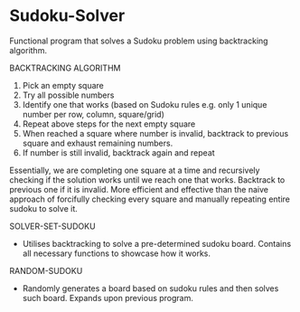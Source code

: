 # Sudoku-Solver
Functional program that solves a Sudoku problem using backtracking algorithm.

BACKTRACKING ALGORITHM

1. Pick an empty square
2. Try all possible numbers
3. Identify one that works (based on Sudoku rules e.g. only 1 unique number per row, column, square/grid)
4. Repeat above steps for the next empty square
5. When reached a square where number is invalid, backtrack to previous square and exhaust remaining numbers.
6. If number is still invalid, backtrack again and repeat

Essentially, we are completing one square at a time and recursively checking if the solution works until we reach one that works. Backtrack to previous one if it is invalid. More efficient and effective than the naive approach of forcifully checking every square and manually repeating entire sudoku to solve it.

SOLVER-SET-SUDOKU
 - Utilises backtracking to solve a pre-determined sudoku board. Contains all necessary functions to showcase how it works.

 RANDOM-SUDOKU
 - Randomly generates a board based on sudoku rules and then solves such board. Expands upon previous program.

